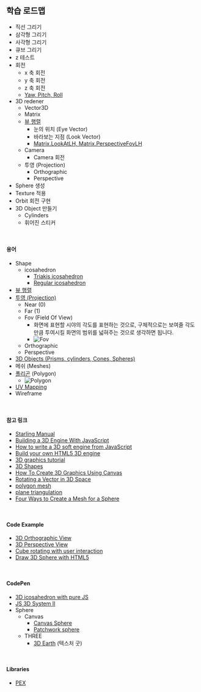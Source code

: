 ## 학습 로드맵

- 직선 그리기
- 삼각형 그리기
- 사각형 그리기
- 큐브 그리기
- z  테스트
- 회전
  - x 축 회전
  - y 축 회전
  - z 축 회전 
  - [Yaw, Pitch, Roll](http://planning.cs.uiuc.edu/node102.html)
- 3D redener
  - Vector3D
  - Matrix
  - [뷰 행렬](http://egloos.zum.com/EireneHue/v/984622)
    - 눈의 위치 (Eye Vector)
    - 바라보는 지점 (Look Vector)
    - [Matrix.LookAtLH, Matrix.PerspectiveFovLH](http://blog.naver.com/tramper2/100060771566)
  - Camera
    - Camera 회전
  - 투영 (Projection)
    - Orthographic
    - Perspective
- Sphere 생성
- Texture 적용
- Orbit 회전 구현
- 3D Object 만들기
  - Cylinders
  - 휘어진 스티커

<br>

#### 용어

- Shape
  - icosahedron
    - [Triakis icosahedron](https://en.wikipedia.org/wiki/Triakis_icosahedron)
    - [Regular icosahedron](https://en.wikipedia.org/wiki/Regular_icosahedron)
- [뷰 행렬](http://egloos.zum.com/EireneHue/v/984622)
- [투영 (Projection)](http://egloos.zum.com/EireneHue/v/985792)
  - Near (0)
  - Far (1)
  - Fov (Field Of View)
    - 화면에 표현할 시야의 각도를 표현하는 것으로, 구체적으로는 보여줄 각도만큼 투여시킬 화면의 범위를 넓혀주는 것으로 생각하면 됩니다.
    - ![Fov](http://pds27.egloos.com/pds/201401/29/96/d0136696_52e8ceb27d42d.png) 
  - Orthographic
  - Perspective
- [3D Objects (Prisms, cylinders, Cones, Spheres)](http://www.shmoop.com/basic-geometry/three-d-prisms-cylinders-cones-spheres.html)
- 메쉬 (Meshes)
- [폴리곤](https://en.wikipedia.org/wiki/Polygon_mesh) (Polygon)
  - ![Polygon](https://upload.wikimedia.org/wikipedia/commons/thumb/6/6d/Mesh_overview.svg/720px-Mesh_overview.svg.png)
- [UV Mapping](https://en.wikipedia.org/wiki/UV_mapping)
- Wireframe

<br>

#### 참고 링크

- [Starling Manual](http://manual.starling-framework.org/ko/#_메쉬_meshes)
- [Building a 3D Engine With JavaScript](https://www.sitepoint.com/building-3d-engine-javascript/)
- [How to write a 3D soft engine from JavaScript](https://www.davrous.com/2013/06/13/tutorial-series-learning-how-to-write-a-3d-soft-engine-from-scratch-in-c-typescript-or-javascript/)
- [Build your own HTML5 3D engine](http://www.creativebloq.com/3d/build-your-own-html5-3d-engine-7112935)
- [3D graphics tutorial](http://petercollingridge.appspot.com/3D-tutorial/)
- [3D Shapes](https://www.khanacademy.org/computing/computer-programming/programming-games-visualizations/programming-3d-shapes/a/what-are-3d-shapes)
- [How To Create 3D Graphics Using Canvas](https://msdn.microsoft.com/en-us/library/hh535759(v=vs.85).aspx)
- [Rotating a Vector in 3D Space](http://stackoverflow.com/questions/14607640/rotating-a-vector-in-3d-space)
- [polygon mesh](https://en.wikipedia.org/wiki/Polygon_mesh)
- [plane triangulation](https://github.com/r3mi/poly2tri.js)
- [Four Ways to Create a Mesh for a Sphere](https://gamedevdaily.io/four-ways-to-create-a-mesh-for-a-sphere-d7956b825db4)

<br>

#### Code Example

- [3D Orthographic View](http://codepen.io/SitePoint/pen/obapXL)
- [3D Perspective View](http://codepen.io/SitePoint/pen/VeEyvm)
- [Cube rotating with user interaction](https://www.khanacademy.org/computer-programming/cube-rotating-with-user-interaction/5953495622746112)
- [Draw 3D Sphere with HTML5](http://www.bitstorm.it/blog/en/2011/05/3d-sphere-html5-canvas/)

<br>

#### CodePen

- [3D icosahedron with pure JS](https://codepen.io/mcdorli/pen/LkdoZo)
- [JS 3D System II](https://codepen.io/ploom/pen/jVLbJM)
- Sphere
  - Canvas
    - [Canvas Sphere](https://codepen.io/jaburns/pen/nEpjA)
    - [Patchwork sphere](https://codepen.io/enxaneta/pen/rLmKOL)
  - THREE
    - [3D Earth](https://codepen.io/bartuc/pen/yMMyav) (텍스처 굿)

<br>

#### Libraries

- [PEX](https://vorg.github.io/pex/)